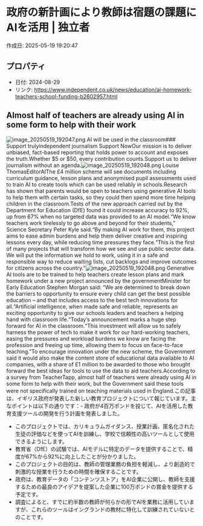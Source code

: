 # 政府の新計画により教師は宿題の課題に AIを活用 | 独立者

作成日: 2025-05-19 19:20:47

## プロパティ

- 日付: 2024-08-29
- リンク: https://www.independent.co.uk/news/education/ai-homework-teachers-school-funding-b2602957.html

## Almost half of teachers are already using AI in some form to help with their work
![image_20250519_192047.png](../assets/image_20250519_192047.png)
AI will be used in the classroom### Support trulyindependent journalism
Support NowOur mission is to deliver unbiased, fact-based reporting that holds power to account and exposes the truth.Whether $5 or $50, every contribution counts.Support us to deliver journalism without an agenda.![image_20250519_192048.png](../assets/image_20250519_192048.png)
Louise ThomasEditorAIThe £4 million scheme will see documents including curriculum guidance, lesson plans and anonymised pupil assessments used to train AI to create tools which can be used reliably in schools.Research has shown that parents would be open to teachers using generative AI tools to help them with certain tasks, so they could then spend more time helping children in the classroom.Tests of the new approach carried out by the Department for Education (DfE) found it could increase accuracy to 92%, up from 67% when no targeted data was provided to an AI model.“We know teachers work tirelessly to go above and beyond for their students,” Science Secretary Peter Kyle said.“By making AI work for them, this project aims to ease admin burdens and help them deliver creative and inspiring lessons every day, while reducing time pressures they face.“This is the first of many projects that will transform how we see and use public sector data. We will put the information we hold to work, using it in a safe and responsible way to reduce waiting lists, cut backlogs and improve outcomes for citizens across the country.”![image_20250519_192048.png](../assets/image_20250519_192048.png)
Generative AI tools are to be trained to help teachers create lesson plans and mark homework under a new project announced by the governmentMinister for Early Education Stephen Morgan said: “We are determined to break down the barriers to opportunity to ensure every child can get the best possible education – and that includes access to the best tech innovations for all.“Artificial intelligence, when made safe and reliable, represents an exciting opportunity to give our schools leaders and teachers a helping hand with classroom life.“Today’s announcement marks a huge step forward for AI in the classroom.“This investment will allow us to safely harness the power of tech to make it work for our hard-working teachers, easing the pressures and workload burdens we know are facing the profession and freeing up time, allowing them to focus on face-to-face teaching.”To encourage innovation under the new scheme, the Government said it would also make the content store of educational data available to AI companies, with a share of £1 million to be awarded to those who brought forward the best ideas for tools to use the data to aid teachers.According to a survey from TeacherTapp, almost half of teachers were already using AI in some form to help with their work, but the Government said these tools were not specifically trained on teaching materials used in England.この記事は、イギリス政府が発表した新しい教育プロジェクトについて報じています。主なポイントは以下の通りです：- 政府が4百万ポンドを投じて、AIを活用した教育支援ツールの開発を行う計画を発表しました。
- このプロジェクトでは、カリキュラムガイダンス、授業計画、匿名化された生徒の評価などを使ってAIを訓練し、学校で信頼性の高いツールとして使用できるようにします。
- 教育省（DfE）の試験では、AIモデルに特定のデータを提供することで、精度が67%から92%に向上したことが分かりました。
- このプロジェクトの目的は、教師の管理業務の負担を軽減し、より創造的で刺激的な授業を行うための時間を確保することです。
- 政府は、教育データの「コンテンツストア」をAI企業に公開し、教師を支援するための最良のアイデアを提案した企業に100万ポンドの賞金を提供する予定です。
- 調査によると、すでに約半数の教師が何らかの形でAIを業務に活用していますが、これらのツールはイングランドの教材に特化して訓練されていないとのことです。
